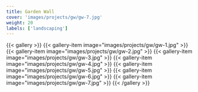 ```yaml
---
title: Garden Wall
cover: 'images/projects/gw/gw-7.jpg'
weight: 20
labels: ['landscaping']
---
```


{{< gallery >}}
{{< gallery-item image="images/projects/gw/gw-1.jpg" >}}
{{< gallery-item image="images/projects/gw/gw-2.jpg" >}}
{{< gallery-item image="images/projects/gw/gw-3.jpg" >}}
{{< gallery-item image="images/projects/gw/gw-4.jpg" >}}
{{< gallery-item image="images/projects/gw/gw-5.jpg" >}}
{{< gallery-item image="images/projects/gw/gw-6.jpg" >}}
{{< gallery-item image="images/projects/gw/gw-7.jpg" >}}
{{< /gallery >}}